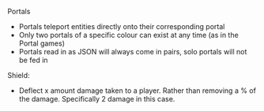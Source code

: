 
Portals
- Portals teleport entities directly onto their corresponding portal
- Only two portals of a specific colour can exist at any time (as in the Portal games)
- Portals read in as JSON will always come in pairs, solo portals will not be fed in

Shield:
- Deflect x amount damage taken to a player. Rather than removing a % of the damage. Specifically 2 damage in this case. 

